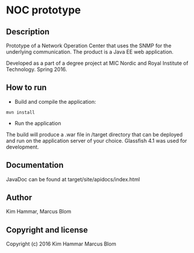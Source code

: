 # NOC prototype

## Description
Prototype of a Network Operation Center that uses the SNMP for the underlying communication. The product is a Java EE web application.

Developed as a part of a degree project at MIC Nordic and Royal Institute of Technology. Spring 2016.

## How to run

- Build and compile the application:

```
mvn install
```

- Run the application

The build will produce a .war file in /target directory that can be deployed and run on the application server of your choice. Glassfish 4.1 was used for development.

## Documentation

JavaDoc can be found at target/site/apidocs/index.html

## Author

Kim Hammar, Marcus Blom

## Copyright and license

Copyright (c) 2016 Kim Hammar Marcus Blom

